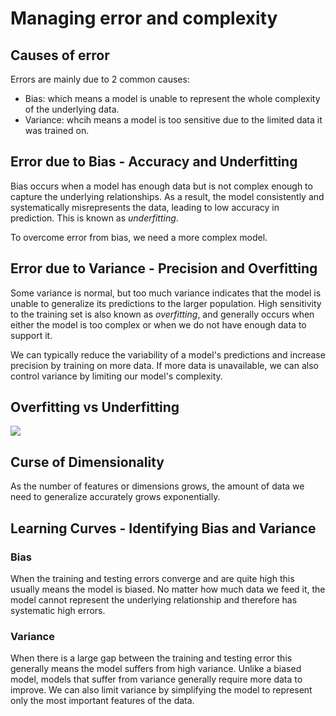 # Managing error and complexity

## Causes of error

Errors are mainly due to 2 common causes:

- Bias: which means a model is unable to represent the whole complexity of the underlying data.
- Variance: whcih means a model is too sensitive due to the limited data it was trained on.

## Error due to Bias - Accuracy and Underfitting

Bias occurs when a model has enough data but is not complex enough to capture the underlying relationships. As a result, the model consistently and systematically misrepresents the data, leading to low accuracy in prediction. This is known as *underfitting*.

To overcome error from bias, we need a more complex model.

## Error due to Variance - Precision and Overfitting

Some variance is normal, but too much variance indicates that the model is unable to generalize its predictions to the larger population. High sensitivity to the training set is also known as *overfitting*, and generally occurs when either the model is too complex or when we do not have enough data to support it.

We can typically reduce the variability of a model's predictions and increase precision by training on more data. If more data is unavailable, we can also control variance by limiting our model's complexity.

## Overfitting vs Underfitting

![](http://scikit-learn.org/stable/_images/sphx_glr_plot_underfitting_overfitting_0011.png)

## Curse of Dimensionality

As the number of features or dimensions grows, the amount of data we need to generalize accurately grows exponentially.

## Learning Curves - Identifying Bias and Variance

### Bias
When the training and testing errors converge and are quite high this usually means the model is biased. No matter how much data we feed it, the model cannot represent the underlying relationship and therefore has systematic high errors.

### Variance
When there is a large gap between the training and testing error this generally means the model suffers from high variance. Unlike a biased model, models that suffer from variance generally require more data to improve. We can also limit variance by simplifying the model to represent only the most important features of the data.